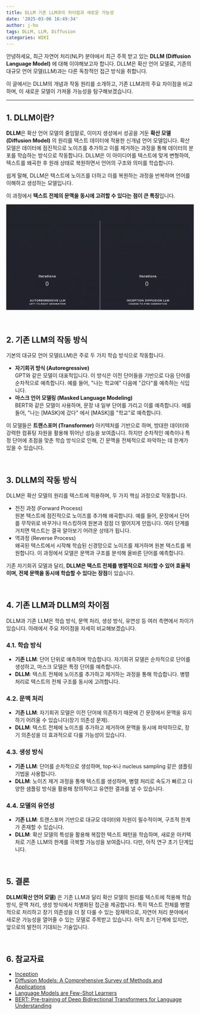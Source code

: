 ```yaml
---
title: DLLM 기존 LLM과의 차이점과 새로운 가능성
date: '2025-03-06 16:49:34'
author: j-ho
tags: DLLM, LLM, Diffusion
categories: WIKI
---
```


안녕하세요, 최근 자연어 처리(NLP) 분야에서 최근 주목 받고 있는 **DLLM (Diffusion Language Model)** 에 대해 이야해보고자 합니다. DLLM은 확산 언어 모델로, 기존의 대규모 언어 모델(LLM)과는 다른 독창적인 접근 방식을 취합니다.

이 글에서는 DLLM의 개념과 작동 원리를 소개하고, 기존 LLM과의 주요 차이점을 비교하며, 이 새로운 모델이 가져올 가능성을 탐구해보겠습니다.

---

## 1. DLLM이란?

**DLLM**은 확산 언어 모델의 줄임말로, 이미지 생성에서 성공을 거둔 **확산 모델(Diffusion Model)** 의 원리를 텍스트 데이터에 적용한 신개념 언어 모델입니다. 확산 모델은 데이터에 점진적으로 노이즈를 추가하고 이를 제거하는 과정을 통해 데이터의 분포를 학습하는 방식으로 작동합니다.
DLLM은 이 아이디어를 텍스트에 맞게 변형하여, 텍스트를 왜곡한 후 원래 상태로 복원하면서 언어의 구조와 의미를 학습합니다.

쉽게 말해, DLLM은 텍스트에 노이즈를 더하고 이를 복원하는 과정을 반복하며 언어를 이해하고 생성하는 모델입니다.

이 과정에서 **텍스트 전체의 문맥을 동시에 고려할 수 있다는 점이 큰 특징**입니다.

![image](image1.gif)

<br />

## 2. 기존 LLM의 작동 방식

기본의 대규모 언어 모델(LLM)은 주로 두 가지 학습 방식으로 작동합니다.

- **자기회귀 방식 (Autoregressive)** <br />
  GPT와 같은 모델이 대표적입니다. 이 방식은 이전 단어들을 기반으로 다음 단어를 순차적으로 예측합니다. 예를 들어, "나는 학교에" 다음에 "갔다"를 예측하는 식입니다.
- **마스크 언어 모델링 (Masked Language Modeling)** <br />
  BERT와 같은 모델이 사용하며, 문장 내 일부 단어를 가리고 이를 예측합니다. 에를 들어, "나는 [MASK]에 갔다" 에서 [MASK]를 "학교"로 예측합니다.

이 모델들은 **트랜스포머 (Transformer)** 아키텍처를 기반으로 하며, 방대한 데이터와 강력한 컴퓨팅 자원을 활용해 뛰어난 성능을 보여줍니다.
하지만 순차적인 예측이나 특정 단어에 초점을 맞춘 학습 방식으로 인해, 긴 문맥을 전체적으로 파악하는 데 한계가 있을 수 있습니다.

<br />

## 3. DLLM의 작동 방식

DLLM은 확산 모델의 원리를 텍스트에 적용하며, 두 가지 핵심 과정으로 작동합니다.

- 전진 과정 (Forward Process) <br />
  원본 텍스트에 점진적으로 노이즈를 추가해 왜곡합니다. 예를 들어, 문장에서 단어를 무작위로 바꾸거나 마스킹하여 원본과 점점 더 멀어지게 만듭니다. 여러 단계를 거치면 텍스트는 결국 알아보기 어려운 상태가 됩니다.
- 역과정 (Reverse Process) <br />
  왜곡된 텍스트에서 시작해 학습된 신경망으로 노이즈를 제거하며 원본 텍스트를 복원합니다. 이 과정에서 모델은 문맥과 구조를 분석해 올바른 단어를 예측합니다.

기존 자기회귀 모델과 달리, **DLLM은 텍스트 전체를 병렬적으로 처리할 수 있어 효율적이며, 전체 문맥을 동시에 학습할 수 있다는 장점**이 있습니다.

<br />

## 4. 기존 LLM과 DLLM의 차이점

DLLM과 기존 LLM은 학습 방식, 문맥 처리, 생성 방식, 유연성 등 여러 측면에서 차이가 있습니다. 아래에서 주요 차이점을 자세히 비교해보겠습니다.

### 4.1. 학습 방식

- **기존 LLM**: 단어 단위로 예측하며 학습합니다. 자기회귀 모델은 순차적으로 단어를 생성하고, 마스크 모델은 특정 단어를 예측합니다.
- **DLLM**: 텍스트 전체에 노이즈를 추가하고 제거하는 과정을 통해 학습합니다. 병렬 처리로 텍스트의 전체 구조를 동시에 고려합니다.

### 4.2. 문맥 처리

- **기존 LLM**: 자기회귀 모델은 이전 단어에 의존하기 때문에 긴 문장에서 문맥을 유지하기 어려울 수 있습니다(장기 의존성 문제).
- **DLLM**: 텍스트 전체에 노이즈를 추가하고 제거하며 문맥을 동시에 파악하므로, 장기 의존성을 더 효과적으로 다룰 가능성이 있습니다.

### 4.3. 생성 방식

- **기존 LLM**: 단어를 순차적으로 생성하며, top-k나 nucleus sampling 같은 샘플링 기법을 사용합니다.
- **DLLM**: 노이즈 제거 과정을 통해 텍스트를 생성하며, 병렬 처리로 속도가 빠르고 다양한 샘플링 방식을 활용해 창의적이고 유연한 결과를 낼 수 있습니다.

### 4.4. 모델의 유연성

- **기존 LLM**: 트랜스포머 기반으로 대규모 데이터와 자원이 필수적이며, 구조적 한계가 존재할 수 있습니다.
- **DLLM**: 확산 모델의 특성을 활용해 복잡한 텍스트 패턴을 학습하며, 새로운 아키텍처로 기존 LLM의 한계를 극복할 가능성을 보여줍니다. 다만, 아직 연구 초기 단계입니다.

<br />

## 5. 결론

**DLLM(확산 언어 모델)** 은 기존 LLM과 달리 확산 모델의 원리를 텍스트에 적용해 학습 방식, 문맥 처리, 생성 방식에서 차별화된 접근을 제공합니다.
특히 텍스트 전체를 병렬적으로 처리하고 장기 의존성을 더 잘 다룰 수 있는 잠재력으로, 자연어 처리 분야에서 새로운 가능성을 열어줄 수 있는 모델로 주목받고 있습니다.
아직 초기 단계에 있지만, 앞으로의 발전이 기대되는 기술입니다.

<br />

## 6. 참교자료

- [Inception](https://www.inceptionlabs.ai/?ref=news.aikoreacommunity.com)
- [Diffusion Models: A Comprehensive Survey of Methods and Applications](https://arxiv.org/abs/2209.00796)
- [Language Models are Few-Shot Learners](https://arxiv.org/abs/2005.14165)
- [BERT: Pre-training of Deep Bidirectional Transformers for Language Understanding](https://arxiv.org/abs/1810.04805)

```toc

```
